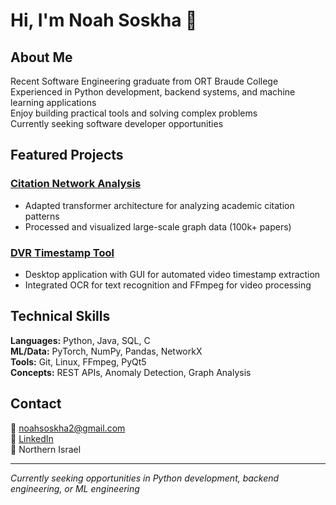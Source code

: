 
# Hi, I'm Noah Soskha 👋

## About Me
  Recent Software Engineering graduate from ORT Braude College  
  Experienced in Python development, backend systems, and machine learning applications  
  Enjoy building practical tools and solving complex problems  
  Currently seeking software developer opportunities  

## Featured Projects
### [Citation Network Analysis](https://github.com/kookmao/Detection-of-Anomalous-Cited-Papers)
- Adapted transformer architecture for analyzing academic citation patterns
- Processed and visualized large-scale graph data (100k+ papers)

### [DVR Timestamp Tool](https://github.com/kookmao/DVR_timestamp)
- Desktop application with GUI for automated video timestamp extraction
- Integrated OCR for text recognition and FFmpeg for video processing

## Technical Skills
**Languages:** Python, Java, SQL, C  
**ML/Data:** PyTorch, NumPy, Pandas, NetworkX  
**Tools:** Git, Linux, FFmpeg, PyQt5  
**Concepts:** REST APIs, Anomaly Detection, Graph Analysis  

## Contact
📧 noahsoskha2@gmail.com  
💼 [LinkedIn](https://www.linkedin.com/in/noah-soskha/)  
📍 Northern Israel

---
*Currently seeking opportunities in Python development, backend engineering, or ML engineering*
